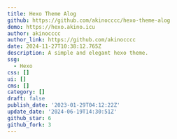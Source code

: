 ```yaml
---
title: Hexo Theme Alog
github: https://github.com/akinocccc/hexo-theme-alog
demo: https://hexo.akino.icu
author: akinocccc
author_link: https://github.com/akinocccc
date: 2024-11-27T10:38:12.765Z
description: A simple and elegant hexo theme.
ssg:
  - Hexo
css: []
ui: []
cms: []
category: []
draft: false
publish_date: '2023-01-29T04:12:22Z'
update_date: '2024-06-19T14:30:51Z'
github_star: 6
github_fork: 3
---
```

